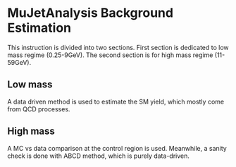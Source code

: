 # MuJetAnalysis Background Estimation
This instruction is divided into two sections. First section is dedicated to low mass regime (0.25-9GeV). The second section is for high mass regime (11-59GeV).

## Low mass
A data driven method is used to estimate the SM yield, which mostly come from QCD processes.

## High mass
A MC vs data comparison at the control region is used. Meanwhile, a sanity check is done with ABCD method, which is purely data-driven.

